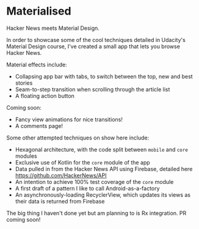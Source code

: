 # Materialised
Hacker News meets Material Design.

In order to showcase some of the cool techniques detailed in Udacity's Material Design course, I've created a small app that lets you browse Hacker News.

Material effects include:
- Collapsing app bar with tabs, to switch between the top, new and best stories
- Seam-to-step transition when scrolling through the article list
- A floating action button

Coming soon:
- Fancy view animations for nice transitions!
- A comments page!

Some other attempted techniques on show here include:
- Hexagonal architecture, with the code split between `mobile` and `core` modules
- Exclusive use of Kotlin for the `core` module of the app
- Data pulled in from the Hacker News API using Firebase, detailed here https://github.com/HackerNews/API
- An intention to achieve 100% test coverage of the `core` module
- A first draft of a pattern I like to call Android-as-a-factory
- An asynchronously-loading RecyclerView, which updates its views as their data is returned from Firebase

The big thing I haven't done yet but am planning to is Rx integration. PR coming soon!
